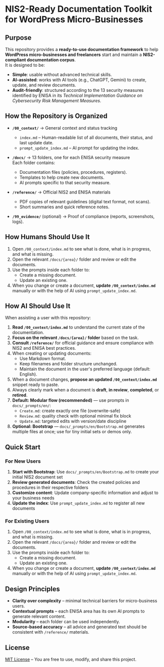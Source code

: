# NIS2-Ready Documentation Toolkit for WordPress Micro-Businesses

## Purpose
This repository provides a **ready-to-use documentation framework** to help **WordPress micro-businesses and freelancers** start and maintain a **NIS2-compliant documentation corpus**.  
It is designed to be:
- **Simple**: usable without advanced technical skills.
- **AI-assisted**: works with AI tools (e.g., ChatGPT, Gemini) to create, update, and review documents.
- **Audit-friendly**: structured according to the 13 security measures identified by ENISA in its *Technical Implementation Guidance on Cybersecurity Risk Management Measures*.

## How the Repository is Organized

- **`/00_context/`** → General context and status tracking  
  - `index.md` – Human-readable list of all documents, their status, and last update date.  
  - `prompt_update_index.md` – AI prompt for updating the index.  

- **`/docs/`** → 13 folders, one for each ENISA security measure  
  Each folder contains:
  - Documentation files (policies, procedures, registers).  
  - Templates to help create new documents.  
  - AI prompts specific to that security measure.

- **`/reference/`** → Official NIS2 and ENISA materials  
  - PDF copies of relevant guidelines (digital text format, not scans).  
  - Short summaries and quick reference notes.

- **`/99_evidence/`** (optional) → Proof of compliance (reports, screenshots, logs).

## How Humans Should Use It

1. Open `/00_context/index.md` to see what is done, what is in progress, and what is missing.
2. Open the relevant `/docs/{area}/` folder and review or edit the documents.
3. Use the prompts inside each folder to:
   - Create a missing document.
   - Update an existing one.
4. When you change or create a document, **update `/00_context/index.md`** manually or with the help of AI using `prompt_update_index.md`.

## How AI Should Use It

When assisting a user with this repository:

1. **Read `/00_context/index.md`** to understand the current state of the documentation.
2. **Focus on the relevant `/docs/{area}/` folder** based on the task.
3. **Consult `/reference/`** for official guidance and ensure compliance with NIS2 and ENISA best practices.
4. When creating or updating documents:
   - Use Markdown format.
   - Keep filenames and folder structure unchanged.
   - Maintain the document in the user's preferred language (default: English).
5. When a document changes, **propose an updated `/00_context/index.md`** snippet ready to paste.
6. Always clearly mark when a document is **draft**, **in review**, **completed**, or **retired**.
7. **Default: Modular flow (recommended)** — use prompts in `docs/_prompts/en/`:
   - `Create.md`: create exactly one file (overwrite-safe)
   - `Review.md`: quality check with optional minimal fix block
   - `Update.md`: targeted edits with version/date discipline
8. **Optional: Bootstrap** — `docs/_prompts/en/Bootstrap.md` generates multiple files at once; use for tiny initial sets or demos only.

## Quick Start

### For New Users
1. **Start with Bootstrap**: Use `docs/_prompts/en/Bootstrap.md` to create your initial NIS2 document set
2. **Review generated documents**: Check the created policies and procedures in their respective folders
3. **Customize content**: Update company-specific information and adjust to your business needs
4. **Update the index**: Use `prompt_update_index.md` to register all new documents

### For Existing Users
1. Open `/00_context/index.md` to see what is done, what is in progress, and what is missing.
2. Open the relevant `/docs/{area}/` folder and review or edit the documents.
3. Use the prompts inside each folder to:
   - Create a missing document.
   - Update an existing one.
4. When you change or create a document, **update `/00_context/index.md`** manually or with the help of AI using `prompt_update_index.md`.

## Design Principles

- **Clarity over complexity** – minimal technical barriers for micro-business users.
- **Contextual prompts** – each ENISA area has its own AI prompts to generate relevant content.
- **Modularity** – each folder can be used independently.
- **Source-based accuracy** – all advice and generated text should be consistent with `/reference/` materials.

## License

[MIT License](LICENSE) – You are free to use, modify, and share this project.